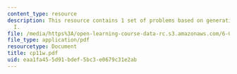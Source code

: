 ```yaml
---
content_type: resource
description: This resource contains 1 set of problems based on generating functions
  I.
file: /media/https%3A/open-learning-course-data-rc.s3.amazonaws.com/6-042j-mathematics-for-computer-science-fall-2005/eaa1fa455d91bdef5bc3e0679c31e2ab_cp11w.pdf
file_type: application/pdf
resourcetype: Document
title: cp11w.pdf
uid: eaa1fa45-5d91-bdef-5bc3-e0679c31e2ab
---
```

